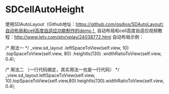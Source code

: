 # SDCellAutoHeight
使用SDAutoLayout（Github地址：https://github.com/gsdios/SDAutoLayout）自动布局和cell高度自适应功能制作的demo！
自动布局和cell高度自适应视频教程：http://www.letv.com/ptv/vplay/24038772.html
自动布局示例：

/* 用法一 */
_view.sd_layout
.leftSpaceToView(self.view, 10)
.topSpaceToView(self.view, 80)
.heightIs(130)
.widthRatioToView(self.view, 0.4); 

/* 用法二 （一行代码搞定，其实用法一也是一行代码） */
_view.sd_layout.leftSpaceToView(self.view, 10).topSpaceToView(self.view,80).heightIs(130).widthRatioToView(self.view, 0.4);
